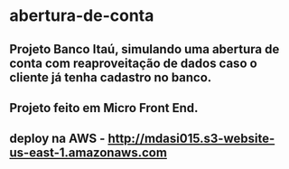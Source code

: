 # abertura-de-conta

## Projeto Banco Itaú, simulando uma abertura de conta com reaproveitação de dados caso o cliente já tenha cadastro no banco.
## Projeto feito em Micro Front End.
## deploy na AWS - http://mdasi015.s3-website-us-east-1.amazonaws.com
